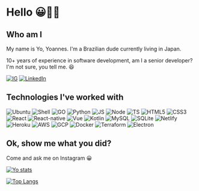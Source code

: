 # Hello 😀👋🏼

## Who am I

My name is Yo, Yoannes. I'm a Brazilian dude currently living in Japan.

10+ years of experience in software development, am I a senior developer? I'm not sure, you tell me. 😆

[![IG](https://img.shields.io/badge/Instagram-red)](https://www.instagram.com/ticomyoyo)
[![LinkedIn](https://img.shields.io/badge/LinkedIn-blue)](https://www.linkedin.com/in/yoannes)

## Technologies I've worked with

![Ubuntu](https://img.shields.io/badge/Ubuntu-E95420?style=for-the-badge&logo=ubuntu&logoColor=white)
![Shell](https://img.shields.io/badge/Shell_Script-121011?style=for-the-badge&logo=gnu-bash&logoColor=white)
![GO](https://img.shields.io/badge/Go-00ADD8?style=for-the-badge&logo=go&logoColor=white)
![Python](https://img.shields.io/badge/Python-14354C?style=for-the-badge&logo=python&logoColor=white)
![JS](https://img.shields.io/badge/JavaScript-F7DF1E?style=for-the-badge&logo=javascript&logoColor=black)
![Node](https://img.shields.io/badge/Node.js-43853D?style=for-the-badge&logo=node.js&logoColor=white)
![TS](https://img.shields.io/badge/TypeScript-007ACC?style=for-the-badge&logo=typescript&logoColor=white)
![HTML5](https://img.shields.io/badge/HTML5-E34F26?style=for-the-badge&logo=html5&logoColor=white)
![CSS3](https://img.shields.io/badge/CSS3-1572B6?style=for-the-badge&logo=css3&logoColor=white)
![React](https://img.shields.io/badge/React-20232A?style=for-the-badge&logo=react&logoColor=61DAFB)
![React-native](https://img.shields.io/badge/React_Native-20232A?style=for-the-badge&logo=react&logoColor=61DAFB)
![Vue](https://img.shields.io/badge/Vue.js-35495E?style=for-the-badge&logo=vue.js&logoColor=4FC08D)
![Kotlin](https://img.shields.io/badge/Kotlin-0095D5?&style=for-the-badge&logo=kotlin&logoColor=white)
![MySQL](https://img.shields.io/badge/MySQL-00000F?style=for-the-badge&logo=mysql&logoColor=white)
![SQLite](https://img.shields.io/badge/SQLite-07405E?style=for-the-badge&logo=sqlite&logoColor=white)
![Netlify](https://img.shields.io/badge/Netlify-00C7B7?style=for-the-badge&logo=netlify&logoColor=white)
![Heroku](https://img.shields.io/badge/Heroku-430098?style=for-the-badge&logo=heroku&logoColor=white)
![AWS](https://img.shields.io/badge/Amazon_AWS-232F3E?style=for-the-badge&logo=amazon-aws&logoColor=white)
![GCP](https://img.shields.io/badge/Google_Cloud-4285F4?style=for-the-badge&logo=google-cloud&logoColor=white)
![Docker](https://img.shields.io/badge/docker-black?logo=docker&style=for-the-badge)
![Terraform](https://img.shields.io/badge/terraform-black?logo=terraform&style=for-the-badge)
![Electron](https://img.shields.io/badge/Electron-2f3241?logo=electron&style=for-the-badge)

## Ok, show me what you did?

Come and ask me on Instagram 😀

[![Yo stats](https://github-readme-stats.vercel.app/api?username=yoannes&count_private=true&show_icons=true&theme=dracula)](https://github.com/yoannes)

[![Top Langs](https://github-readme-stats.vercel.app/api/top-langs/?username=yoannes&layout=compact&theme=dracula)](https://github.com/yoannes/github-readme-stats)
